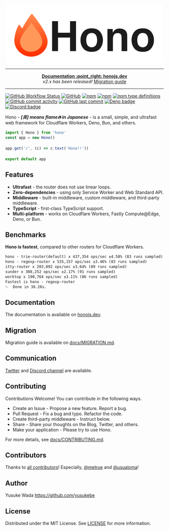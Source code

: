 <div align="center">
  <a href="https://honojs.dev">
    <img src="https://raw.githubusercontent.com/honojs/hono/main/docs/images/hono-title.png" width="500" height="auto" alt="Hono"/>
  </a>
</div>

<hr />

<p align="center">
<a href="https://honojs.dev"><b>Documentation :point_right: honojs.dev</b></a><br />
<i>v2.x has been released!</i> <a href="docs/MIGRATION.md">Migration guide</b>
</p>

<hr />

[![GitHub Workflow Status](https://img.shields.io/github/workflow/status/honojs/hono/ci)](https://github.com/honojs/hono/actions)
[![GitHub](https://img.shields.io/github/license/honojs/hono)](https://github.com/honojs/hono/blob/main/LICENSE)
[![npm](https://img.shields.io/npm/v/hono)](https://www.npmjs.com/package/hono)
[![npm](https://img.shields.io/npm/dm/hono)](https://www.npmjs.com/package/hono)
[![npm type definitions](https://img.shields.io/npm/types/hono)](https://www.npmjs.com/package/hono)
[![GitHub commit activity](https://img.shields.io/github/commit-activity/m/honojs/hono)](https://github.com/honojs/hono/pulse)
[![GitHub last commit](https://img.shields.io/github/last-commit/honojs/hono)](https://github.com/honojs/hono/commits/main)
[![Deno badge](https://img.shields.io/endpoint?url=https%3A%2F%2Fdeno-visualizer.danopia.net%2Fshields%2Flatest-version%2Fx%2Fhono%2Fmod.ts)](https://doc.deno.land/https/deno.land/x/hono/mod.ts)
[![Discord badge](https://img.shields.io/discord/1011308539819597844?label=Discord&logo=Discord)](https://discord.gg/KVYKWmfD)

Hono - _**[炎] means flame🔥 in Japanese**_ - is a small, simple, and ultrafast web framework for Cloudflare Workers, Deno, Bun, and others.

```ts
import { Hono } from 'hono'
const app = new Hono()

app.get('/', (c) => c.text('Hono!!'))

export default app
```

## Features

- **Ultrafast** - the router does not use linear loops.
- **Zero-dependencies** - using only Service Worker and Web Standard API.
- **Middleware** - built-in middleware, custom middleware, and third-party middleware.
- **TypeScript** - first-class TypeScript support.
- **Multi-platform** - works on Cloudflare Workers, Fastly Compute@Edge, Deno, or Bun.

## Benchmarks

**Hono is fastest**, compared to other routers for Cloudflare Workers.

```plain
hono - trie-router(default) x 437,354 ops/sec ±4.58% (83 runs sampled)
hono - regexp-router x 535,157 ops/sec ±3.46% (83 runs sampled)
itty-router x 203,092 ops/sec ±3.64% (89 runs sampled)
sunder x 308,252 ops/sec ±2.17% (91 runs sampled)
worktop x 190,764 ops/sec ±3.11% (86 runs sampled)
Fastest is hono - regexp-router
✨  Done in 38.26s.
```

## Documentation

The documentation is available on [honojs.dev](https://honojs.dev).

## Migration

Migration guide is available on [docs/MIGRATION.md](docs/MIGRATION.md).

## Communication

[Twitter](https://twitter.com/honojs) and [Discord channel](https://discord.gg/KVYKWmfD) are available.

## Contributing

Contributions Welcome! You can contribute in the following ways.

- Create an Issue - Propose a new feature. Report a bug.
- Pull Request - Fix a bug and typo. Refactor the code.
- Create third-party middleware - Instruct below.
- Share - Share your thoughts on the Blog, Twitter, and others.
- Make your application - Please try to use Hono.

For more details, see [docs/CONTRIBUTING.md](docs/CONTRIBUTING.md).

## Contributors

Thanks to [all contributors](https://github.com/honojs/hono/graphs/contributors)! Especially, [@metrue](https://github.com/metrue) and [@usualoma](https://github.com/usualoma)!

## Author

Yusuke Wada <https://github.com/yusukebe>

## License

Distributed under the MIT License. See [LICENSE](LICENSE) for more information.
